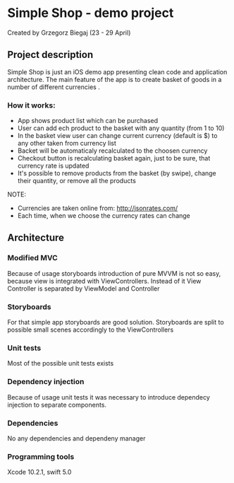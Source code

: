 # Simple Shop - demo project

Created by Grzegorz Biegaj (23  - 29 April)

## Project description

Simple Shop is just an iOS demo app presenting clean code and application architecture.
The main feature of the app is to create basket of goods in a number of different currencies .

### How it works:
- App shows product list which can be purchased
- User can add ech product to the basket with any quantity (from 1 to 10)
- In the basket view user can change current currency (default is $) to any other taken from currency list
- Backet will be automaticaly recalculated to the choosen currency
- Checkout button is recalculating basket again, just to be sure, that currency rate is updated
- It's possible to remove products from the basket (by swipe), change their quantity, or remove all the products

NOTE:
- Currencies are taken online from: http://jsonrates.com/
- Each time, when we choose the currency rates can change 

## Architecture

### Modified MVC
Because of usage storyboards introduction of pure MVVM is not so easy, because view is integrated with ViewControllers. Instead of it View Controller is separated by ViewModel and Controller

### Storyboards
For that simple app storyboards are good solution. Storyboards are split to possible small scenes accordingly to the ViewControllers

### Unit tests
Most of the possible unit tests exists

### Dependency injection
Because of usage unit tests it was necessary to introduce dependecy injection to separate components.

### Dependencies
No any dependencies and dependeny manager

### Programming tools
Xcode 10.2.1, swift 5.0
